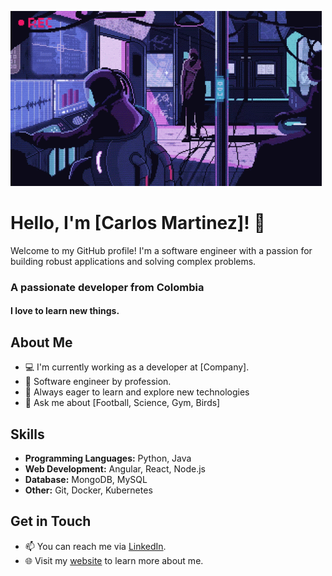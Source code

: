 ![Github readme banner](assets/cyberpunk.gif)

# Hello, I'm [Carlos Martinez]! 👋

Welcome to my GitHub profile! I'm a software engineer with a passion for building robust applications and solving complex problems.

<h3 align="left">A passionate developer from Colombia</h3>
<h4 align="left">I love to learn new things.</h4>

## About Me

- 💻 I'm currently working as a developer at [Company].
- 🌱 Software engineer by profession.
- 🚀 Always eager to learn and explore new technologies
- 💬 Ask me about [Football, Science, Gym, Birds]

## Skills

- **Programming Languages:** Python, Java
- **Web Development:** Angular, React, Node.js
- **Database:** MongoDB, MySQL
- **Other:** Git, Docker, Kubernetes

## Get in Touch

- 📫 You can reach me via [LinkedIn](https://www.linkedin.com/in/carlos-andres-martinez-600412b4/).
- 🌐 Visit my [website](https://c4rlosc7.github.io/) to learn more about me.

